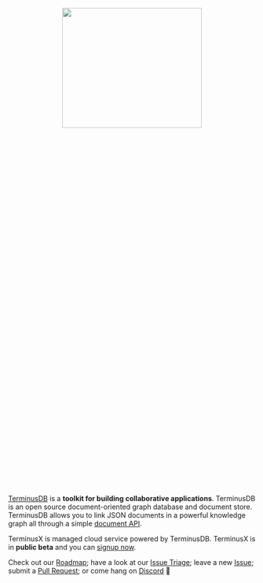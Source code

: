 <p align="center">
<a href="https://terminusdb.com/"><img src="https://assets.terminusdb.com/images/github-header-image-v2.png" width="75%" height="25%" /></a>

[TerminusDB](https://terminusdb.com/) is a **toolkit for building collaborative applications**. TerminusDB is an open source document-oriented graph database and document store. TerminusDB allows you to link JSON documents in a powerful knowledge graph all through a simple [document API](https://terminusdb.com/docs/v10.0/#/reference/reference-document-interface). 

TerminusX is managed cloud service powered by TerminusDB. TerminusX is in **public beta** and you can [signup now](https://dashboard.terminusdb.com/). 

Check out our [Roadmap](https://github.com/orgs/terminusdb/projects/2); have a look at our [Issue Triage](https://github.com/orgs/terminusdb/projects/3); leave a new [Issue](https://github.com/terminusdb/terminusdb/issues); submit a [Pull Request](https://github.com/terminusdb/terminusdb/blob/main/docs/CONTRIBUTING.md); or come hang on [Discord](https://discord.gg/yTJKAma) 🚀

